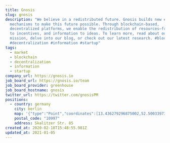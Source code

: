 ```yaml
---
title: Gnosis
slug: gnosis
description: "We believe in a redistributed future. Gnosis builds new #market
  mechanisms to make this future possible. Through blockchain-based,
  decentralized platforms, we enable the redistribution of resources—from assets
  to incentives, and information to ideas. To learn more, read about our
  mission, delve into our blog, or check out our latest research. #blockchain
  #decentralization #information #startup"
tags:
  - market
  - blockchain
  - decentralization
  - information
  - startup
company_url: https://gnosis.io
job_board_url: https://gnosis.io/team
job_board_provider: greenhouse
job_board_hostname: gnosis
twitter_url: https://twitter.com/gnosisPM
positions:
  - country: germany
    city: berlin
    map: '{"type":"Point","coordinates":[13.436279296875002,52.500339730516956]}'
    postal_code: "10997"
    address: Skalitzer Str. 85
created_at: 2020-02-18T15:48:55.981Z
updated_at: 2021-01-05
---
```

